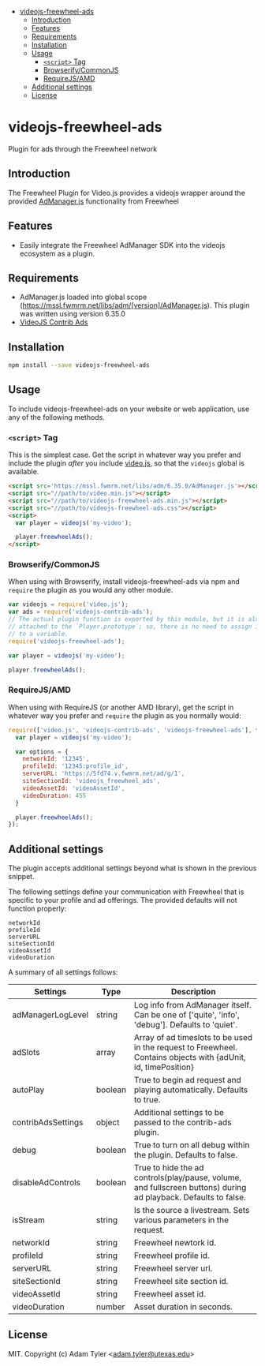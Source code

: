 <!-- START doctoc generated TOC please keep comment here to allow auto update -->
<!-- DON'T EDIT THIS SECTION, INSTEAD RE-RUN doctoc TO UPDATE -->


- [videojs-freewheel-ads](#videojs-freewheel-ads)
  - [Introduction](#introduction)
  - [Features](#features)
  - [Requirements](#requirements)
  - [Installation](#installation)
  - [Usage](#usage)
    - [`<script>` Tag](#script-tag)
    - [Browserify/CommonJS](#browserifycommonjs)
    - [RequireJS/AMD](#requirejsamd)
  - [Additional settings](#additional-settings)
  - [License](#license)

<!-- END doctoc generated TOC please keep comment here to allow auto update -->

# videojs-freewheel-ads

Plugin for ads through the Freewheel network

## Introduction
The Freewheel Plugin for Video.js provides a videojs wrapper around the provided [AdManager.js](https://hub.freewheel.tv/pages/viewpage.action?spaceKey=techdocs&title=AdManager+SDK+API+Documentation#tab-JavaScript%2FHTML5) 
functionality from Freewheel

## Features
- Easily integrate the Freewheel AdManager SDK into the videojs ecosystem as a plugin.

## Requirements
  - AdManager.js loaded into global scope (https://mssl.fwmrm.net/libs/adm/[version]/AdManager.js). This plugin was written using version 6.35.0
  - [VideoJS Contrib Ads](https://github.com/videojs/videojs-contrib-ads)

## Installation

```sh
npm install --save videojs-freewheel-ads
```

## Usage

To include videojs-freewheel-ads on your website or web application, use any of the following methods.

### `<script>` Tag

This is the simplest case. Get the script in whatever way you prefer and include the plugin _after_ you include [video.js][videojs], so that the `videojs` global is available.

```html
<script src='https://mssl.fwmrm.net/libs/adm/6.35.0/AdManager.js'></script>
<script src="//path/to/video.min.js"></script>
<script src="//path/to/videojs-freewheel-ads.min.js"></script>
<script src="//path/to/videojs-freewheel-ads.css"></script>
<script>
  var player = videojs('my-video');

  player.freewheelAds();
</script>
```

### Browserify/CommonJS

When using with Browserify, install videojs-freewheel-ads via npm and `require` the plugin as you would any other module.

```js
var videojs = require('video.js');
var ads = require('videojs-contrib-ads');
// The actual plugin function is exported by this module, but it is also
// attached to the `Player.prototype`; so, there is no need to assign it
// to a variable.
require('videojs-freewheel-ads');

var player = videojs('my-video');

player.freewheelAds();
```

### RequireJS/AMD

When using with RequireJS (or another AMD library), get the script in whatever way you prefer and `require` the plugin as you normally would:

```js
require(['video.js', 'videojs-contrib-ads', 'videojs-freewheel-ads'], function(videojs) {
  var player = videojs('my-video');

  var options = {
    networkId: '12345',
    profileId: '12345:profile_id',
    serverURL: 'https://5fd74.v.fwmrm.net/ad/g/1',
    siteSectionId: 'videojs_freewheel_ads',
    videoAssetId: 'videoAssetId',
    videoDuration: 455
  }

  player.freewheelAds();
});
```

## Additional settings
The plugin accepts additional settings beyond what is shown in
the previous snippet. 

The following settings define your communication with Freewheel that is specific to your profile and ad offerings. The provided defaults will not function properly: 
```
networkId
profileId
serverURL
siteSectionId
videoAssetId
videoDuration
```

A summary of all settings follows:

| Settings           | Type    | Description                                                                                                     |
| ------------------ | ------- | --------------------------------------------------------------------------------------------------------------- |
| adManagerLogLevel  | string  | Log info from AdManager itself. Can be one of ['quite', 'info', 'debug']. Defaults to 'quiet'.                  |
| adSlots            | array   | Array of ad timeslots to be used in the request to Freewheel. Contains objects with {adUnit, id, timePosition}  |
| autoPlay           | boolean | True to begin ad request and playing automatically. Defaults to true.                                           |
| contribAdsSettings | object  | Additional settings to be passed to the contrib-ads plugin.                                                     |
| debug              | boolean | True to turn on all debug within the plugin. Defaults to false.                                                 |
| disableAdControls  | boolean | True to hide the ad controls(play/pause, volume, and fullscreen buttons) during ad playback. Defaults to false. |
| isStream           | string  | Is the source a livestream. Sets various parameters in the request.                                             |
| networkId          | string  | Freewheel newtork id.                                                                                           |
| profileId          | string  | Freewheel profile id.                                                                                           |
| serverURL          | string  | Freewheel server url.                                                                                           |
| siteSectionId      | string  | Freewheel site section id.                                                                                      |
| videoAssetId       | string  | Freewheel asset id.                                                                                             |
| videoDuration      | number  | Asset duration in seconds.                                                                                      |


## License

MIT. Copyright (c) Adam Tyler &lt;adam.tyler@utexas.edu&gt;


[videojs]: http://videojs.com/
